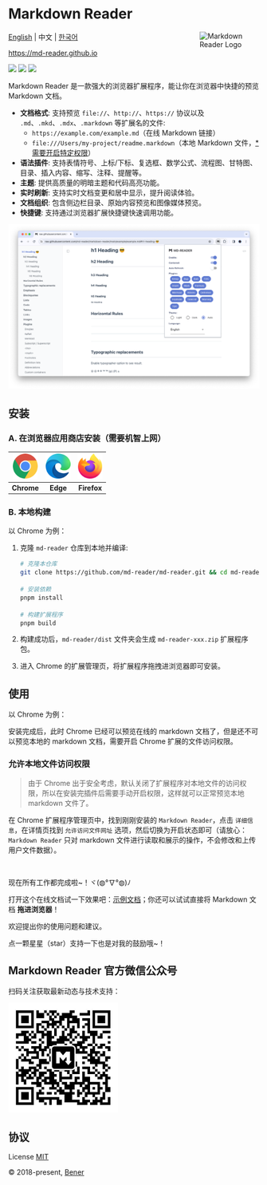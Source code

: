 # Markdown Reader

<img alt="Markdown Reader Logo" src="https://raw.githubusercontent.com/md-reader/md-reader/main/src//images/logo-stroke.svg" align="right" width="120">

[English](./README.md) | 中文 | [한국어](./README-ko.md)

https://md-reader.github.io

[![](https://badgen.net/chrome-web-store/v/medapdbncneneejhbgcjceippjlfkmkg?icon=chrome&color=607cd2)](https://chromewebstore.google.com/detail/md-reader/medapdbncneneejhbgcjceippjlfkmkg) [![](https://badgen.net/chrome-web-store/stars/medapdbncneneejhbgcjceippjlfkmkg?icon=chrome&color=607cd2)](https://chromewebstore.google.com/detail/md-reader/medapdbncneneejhbgcjceippjlfkmkg) [![](https://badgen.net/chrome-web-store/users/medapdbncneneejhbgcjceippjlfkmkg?icon=chrome&color=607cd2)](https://chromewebstore.google.com/detail/md-reader/medapdbncneneejhbgcjceippjlfkmkg)

Markdown Reader 是一款强大的浏览器扩展程序，能让你在浏览器中快捷的预览 Markdown 文档。

- **文档格式**: 支持预览 `file://`、`http://`、`https://` 协议以及 `.md`、`.mkd`、`.mdx`、`.markdown` 等扩展名的文件:
  - `https://example.com/example.md`（在线 Markdown 链接）
  - `file:///Users/my-project/readme.markdown`（本地 Markdown 文件，[\*需要开启特定权限](#允许本地文件访问权限)）
- **语法插件**: 支持表情符号、上标/下标、复选框、数学公式、流程图、甘特图、目录、插入内容、缩写、注释、提醒等。
- **主题**: 提供高质量的明暗主题和代码高亮功能。
- **实时刷新**: 支持实时文档变更和居中显示，提升阅读体验。
- **文档组织**: 包含侧边栏目录、原始内容预览和图像媒体预览。
- **快捷键**: 支持通过浏览器扩展快捷键快速调用功能。

![banner](./example/example-1.png)

## 安装

### A. 在浏览器应用商店安装（需要机智上网）

| <a href="https://chromewebstore.google.com/detail/md-reader/medapdbncneneejhbgcjceippjlfkmkg" target="_blank"><img src="./src/images/Chrome.png" alt="Chrome Web Store" style="width:50px"/></a> | <a href="https://microsoftedge.microsoft.com/addons/detail/markdown-reader/djnplooklihmkcioemdjfcednfkpiodc" target="_blank"><img src="./src/images/Edge.png" alt="Edge Add-ons" style="width:50px"/></a> | <a href="https://addons.mozilla.org/firefox/addon/markdown-reader-ext/" target="_blank"><img src="./src/images/Firefox.png" alt="Firefox Add-ons" style="width:50px"/></a> |
| :----------------------------------------------------------------------------------------------------------------------------------------------------------------------------------------------: | :-------------------------------------------------------------------------------------------------------------------------------------------------------------------------------------------------------: | :------------------------------------------------------------------------------------------------------------------------------------------------------------------------: |
|                                                                                            **Chrome**                                                                                            |                                                                                                 **Edge**                                                                                                  |                                                                                **Firefox**                                                                                 |

### B. 本地构建

以 Chrome 为例：

1. 克隆 `md-reader` 仓库到本地并编译:

   ```bash
   # 克隆本仓库
   git clone https://github.com/md-reader/md-reader.git && cd md-reader

   # 安装依赖
   pnpm install

   # 构建扩展程序
   pnpm build
   ```

2. 构建成功后，`md-reader/dist` 文件夹会生成 `md-reader-xxx.zip` 扩展程序包。

3. 进入 Chrome 的扩展管理页，将扩展程序拖拽进浏览器即可安装。

## 使用

以 Chrome 为例：

安装完成后，此时 Chrome 已经可以预览在线的 markdown 文档了，但是还不可以预览本地的 markdown 文档，需要开启 Chrome 扩展的文件访问权限。

### 允许本地文件访问权限

> 由于 Chrome 出于安全考虑，默认关闭了扩展程序对本地文件的访问权限，所以在安装完插件后需要手动开启权限，这样就可以正常预览本地 markdown 文件了。

在 Chrome 扩展程序管理页中，找到刚刚安装的 `Markdown Reader`，点击 `详细信息`，在详情页找到 `允许访问文件网址` 选项，然后切换为开启状态即可（请放心：`Markdown Reader` 只对 markdown 文件进行读取和展示的操作，不会修改和上传用户文件数据）。

<br/>

现在所有工作都完成啦~！ヾ(◍°∇°◍)ﾉ

打开这个在线文档试一下效果吧：[示例文档](https://raw.githubusercontent.com/md-reader/md-reader/main/example/example.md)；你还可以试试直接将 Markdown 文档 **拖进浏览器**！

欢迎提出你的使用问题和建议。

点一颗星星（star）支持一下也是对我的鼓励哦~！

## Markdown Reader 官方微信公众号

扫码关注获取最新动态与技术支持：

<img src="./src/images/mp-qrcode.jpg" alt="" style="width:220px"/>

## 协议

License [MIT](https://github.com/md-reader/md-reader/blob/main/LICENSE)

© 2018-present, [Bener](https://github.com/Heroor)
